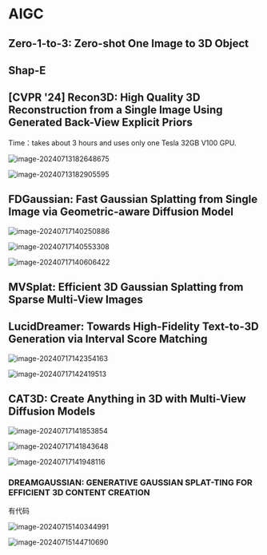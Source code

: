 # AIGC

## Zero-1-to-3: Zero-shot One Image to 3D Object

## Shap-E

## [CVPR '24] Recon3D: High Quality 3D Reconstruction from a Single Image Using Generated Back-View Explicit Priors

Time：takes about 3 hours and uses only one Tesla 32GB V100 GPU.

![image-20240713182648675](D:\研究生\科研\AIGC.assets\image-20240713182648675.png)

![image-20240713182905595](D:\研究生\科研\AIGC.assets\image-20240713182905595.png)

## FDGaussian: Fast Gaussian Splatting from Single Image via Geometric-aware Diffusion Model

![image-20240717140250886](D:\研究生\科研\AIGC.assets\image-20240717140250886.png)

![image-20240717140553308](D:\研究生\科研\AIGC.assets\image-20240717140553308.png)

![image-20240717140606422](D:\研究生\科研\AIGC.assets\image-20240717140606422.png)

## MVSplat: Efficient 3D Gaussian Splatting from Sparse Multi-View Images

## LucidDreamer: Towards High-Fidelity Text-to-3D Generation via Interval Score Matching

![image-20240717142354163](D:\研究生\科研\AIGC.assets\image-20240717142354163.png)

![image-20240717142419513](D:\研究生\科研\AIGC.assets\image-20240717142419513.png)

## CAT3D: Create Anything in 3D with Multi-View Diffusion Models



![image-20240717141853854](D:\研究生\科研\AIGC.assets\image-20240717141853854.png)

![image-20240717141843648](D:\研究生\科研\AIGC.assets\image-20240717141843648.png)

![image-20240717141948116](D:\研究生\科研\AIGC.assets\image-20240717141948116.png)

### DREAMGAUSSIAN: GENERATIVE GAUSSIAN SPLAT-TING FOR EFFICIENT 3D CONTENT CREATION

有代码



![image-20240715140344991](D:\研究生\科研\AIGC.assets\image-20240715140344991-17210234258421.png)

![image-20240715144710690](D:\研究生\科研\AIGC.assets\image-20240715144710690.png)